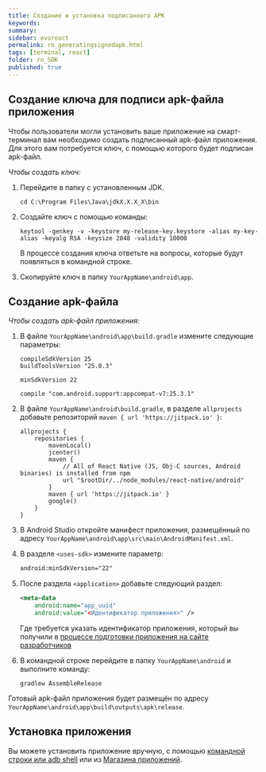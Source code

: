 ```yaml
---
title: Создание и установка подписанного APK
keywords:
summary:
sidebar: evoreact
permalink: rn_generatingsignedapk.html
tags: [terminal, react]
folder: rn_SDK
published: true
---
```


## Создание ключа для подписи apk-файла приложения

Чтобы пользователи могли установить ваше приложение на смарт-терминал вам необходимо создать подписанный apk-файл приложения. Для этого вам потребуется ключ, с помощью которого будет подписан apk-файл.

*Чтобы создать ключ:*

1. Перейдите в папку с установленным JDK.

   ```
   cd C:\Program Files\Java\jdkX.X.X_X\bin
   ```

2. Создайте ключ с помощью команды:

   ```
   keytool -genkey -v -keystore my-release-key.keystore -alias my-key-alias -keyalg RSA -keysize 2048 -validity 10000
   ```

   В процессе создания ключа ответьте на вопросы, которые будут появляться в командной строке.

3. Скопируйте ключ в папку `YourAppName\android\app`.

## Создание apk-файла

*Чтобы создать apk-файл приложения:*


1. В файле `YourAppName\android\app\build.gradle` измените следующие параметры:

   ```
   compileSdkVersion 25
   buildToolsVersion "25.0.3"
   ```

   ```
   minSdkVersion 22
   ```

   ```
   compile "com.android.support:appcompat-v7:25.3.1"
   ```

2. В файле `YourAppName\android\build.gradle`, в разделе `allprojects` добавьте репозиторий `maven { url 'https://jitpack.io' }`:

   ```
   allprojects {
       repositories {
           mavenLocal()
           jcenter()
           maven {
               // All of React Native (JS, Obj-C sources, Android binaries) is installed from npm
               url "$rootDir/../node_modules/react-native/android"
           }
           maven { url 'https://jitpack.io' }
           google()
       }
   }
   ```

3. В Android Studio откройте манифест приложения, размещённый по адресу `YourAppName\android\app\src\main\AndroidManifest.xml`.

4. В разделе `<uses-sdk>` измените параметр:

   ```xml
   android:minSdkVersion="22"
   ```

5. После раздела `<application>` добавьте следующий раздел:

   ```xml
   <meta-data
       android:name="app_uuid"
       android:value="<Идентификатор приложения>" />
   ```
   Где требуется указать идентификатор приложения, который вы получили в [процессе подготовки приложения на сайте разработчиков](./doc_java_app_tutorial.html#devSiteSettingUp)
6. В командной строке перейдите в папку `YourAppName\android` и выполните команду:

   ```
   gradlew AssembleRelease
   ```

  Готовый apk-файл приложения будет размещён по адресу `YourAppName\android\app\build\outputs\apk\release`.



## Установка приложения

Вы можете установить приложение вручную, с помощью [командной строки или adb shell](./doc_app_installation.html#adb-shell) или из [Магазина приложений](./doc_app_installation.html#MarkeplaceAppInstallation).
